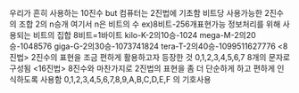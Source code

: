 우리가 흔히 사용하는 10진수 
but 컴퓨터는 2진법에 기초함
<bit>
비트당 사용가능한 2진수의 조합 2의 n승개 
여기서 n은 비트의 수
ex)8비트-256개표현가능
<byte>
정보처리를 위해 사용되는 비트의 집합
8비트=1바이트
kilo-K-2의10승-1024
mega-M-2의20승-1048576
giga-G-2의30승-1073741824
tera-T-2의40승-1099511627776
<8진법>
2진수의 표현을 조금 편하게 활용하고자 등장한 것
0,1,2,3,4,5,6,7 8개의 문자로 구성됨
<16진법>
8진수와 마찬가지로 2진법의 표현을 좀 더 단순하게 하고 편하게 인식하도록 사용함
0,1,2,3,4,5,6,7,8,9,A,B,C,D,E,F 의 기호사용
